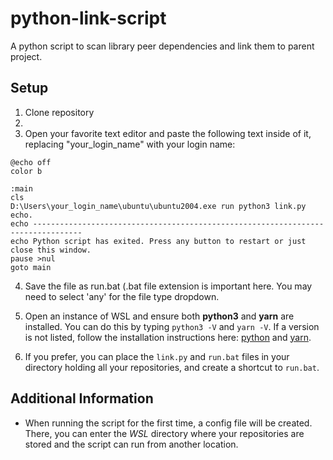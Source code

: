 # python-link-script

A python script to scan library peer dependencies and link them to parent project.

## Setup

1. Clone repository
2.
3. Open your favorite text editor and paste the following text inside of it, replacing "your_login_name" with your login name:

```
@echo off
color b

:main
cls
D:\Users\your_login_name\ubuntu\ubuntu2004.exe run python3 link.py
echo.
echo ---------------------------------------------------------------------------------
echo Python script has exited. Press any button to restart or just close this window.
pause >nul
goto main
```

4.  Save the file as run.bat (.bat file extension is important here. You may need to select 'any' for the file type dropdown.
5.  Open an instance of WSL and ensure both **python3** and **yarn** are installed. You can do this by typing `python3 -V` and `yarn -V`. If a version is not listed, follow the installation instructions here: [python](https://docs.python-guide.org/starting/install3/linux/) and [yarn](https://yarnpkg.com/getting-started/install).

6.  If you prefer, you can place the `link.py` and `run.bat` files in your directory holding all your repositories, and create a shortcut to `run.bat`.

## Additional Information

- When running the script for the first time, a config file will be created. There, you can enter the _WSL_ directory where your repositories are stored and the script can run from another location.
